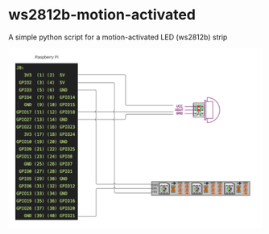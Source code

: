# ws2812b-motion-activated
A simple python script for a motion-activated LED (ws2812b) strip

![](.README_images/design.png)
